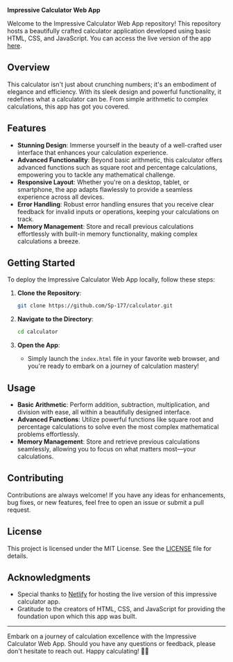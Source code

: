 **Impressive Calculator Web App**

Welcome to the Impressive Calculator Web App repository! This repository hosts a beautifully crafted calculator application developed using basic HTML, CSS, and JavaScript. You can access the live version of the app [here](https://home-made-calc.netlify.app/).

## Overview

This calculator isn't just about crunching numbers; it's an embodiment of elegance and efficiency. With its sleek design and powerful functionality, it redefines what a calculator can be. From simple arithmetic to complex calculations, this app has got you covered.

## Features

- **Stunning Design**: Immerse yourself in the beauty of a well-crafted user interface that enhances your calculation experience.
- **Advanced Functionality**: Beyond basic arithmetic, this calculator offers advanced functions such as square root and percentage calculations, empowering you to tackle any mathematical challenge.
- **Responsive Layout**: Whether you're on a desktop, tablet, or smartphone, the app adapts flawlessly to provide a seamless experience across all devices.
- **Error Handling**: Robust error handling ensures that you receive clear feedback for invalid inputs or operations, keeping your calculations on track.
- **Memory Management**: Store and recall previous calculations effortlessly with built-in memory functionality, making complex calculations a breeze.

## Getting Started

To deploy the Impressive Calculator Web App locally, follow these steps:

1. **Clone the Repository**:
   ```bash
   git clone https://github.com/Sp-177/calculator.git
   ```

2. **Navigate to the Directory**:
   ```bash
   cd calculator
   ```

3. **Open the App**:
   - Simply launch the `index.html` file in your favorite web browser, and you're ready to embark on a journey of calculation mastery!

## Usage

- **Basic Arithmetic**: Perform addition, subtraction, multiplication, and division with ease, all within a beautifully designed interface.
- **Advanced Functions**: Utilize powerful functions like square root and percentage calculations to solve even the most complex mathematical problems effortlessly.
- **Memory Management**: Store and retrieve previous calculations seamlessly, allowing you to focus on what matters most—your calculations.

## Contributing

Contributions are always welcome! If you have any ideas for enhancements, bug fixes, or new features, feel free to open an issue or submit a pull request.

## License

This project is licensed under the MIT License. See the [LICENSE](LICENSE) file for details.

## Acknowledgments

- Special thanks to [Netlify](https://www.netlify.com/) for hosting the live version of this impressive calculator app.
- Gratitude to the creators of HTML, CSS, and JavaScript for providing the foundation upon which this app was built.

---

Embark on a journey of calculation excellence with the Impressive Calculator Web App. Should you have any questions or feedback, please don't hesitate to reach out. Happy calculating! 🧮✨
